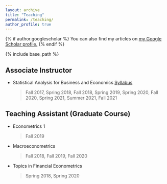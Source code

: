 ```yaml
---
layout: archive
title: "Teaching"
permalink: /teaching/
author_profile: true
---
```


{% if author.googlescholar %}
  You can also find my articles on <u><a href="{{author.googlescholar}}">my Google Scholar profile</a>.</u>
{% endif %}

{% include base_path %}


Associate Instructor 
----- 
* Statistical Analysis for Business and Economics  [Syllabus](https://econ-seunghee.github.io/FA21_E370_Syllabus.pdf)
  > Fall 2017, Spring 2018, Fall 2018,
Spring 2019, Spring 2020, Fall 2020,
Spring 2021, Summer 2021, Fall 2021 


Teaching Assistant (Graduate Course)
-----
* Econometrics 1 
  > Fall 2019
* Macroeconometrics 
  > Fall 2018, Fall 2019, Fall 2020
* Topics in Financial Econometrics 
  > Spring 2018, Spring 2020
